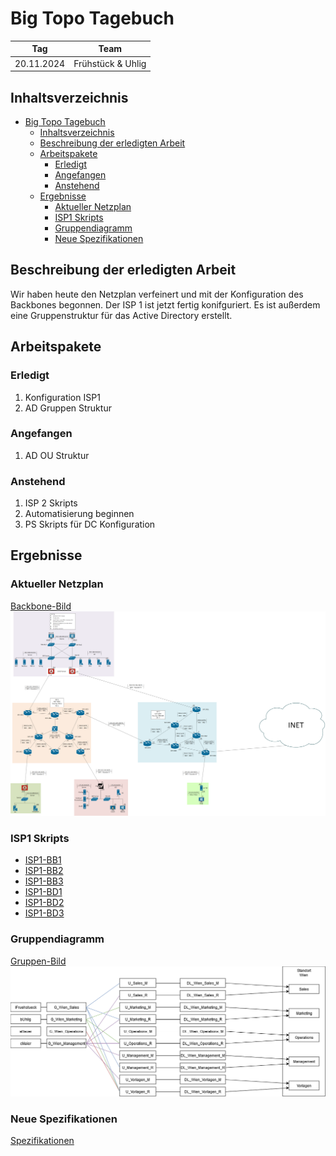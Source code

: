 # Big Topo Tagebuch

| Tag        | Team              |
| ---------- | ----------------- |
| 20.11.2024 | Frühstück & Uhlig |

## Inhaltsverzeichnis

- [Big Topo Tagebuch](#big-topo-tagebuch)
  - [Inhaltsverzeichnis](#inhaltsverzeichnis)
  - [Beschreibung der erledigten Arbeit](#beschreibung-der-erledigten-arbeit)
  - [Arbeitspakete](#arbeitspakete)
    - [Erledigt](#erledigt)
    - [Angefangen](#angefangen)
    - [Anstehend](#anstehend)
  - [Ergebnisse](#ergebnisse)
    - [Aktueller Netzplan](#aktueller-netzplan)
    - [ISP1 Skripts](#isp1-skripts)
    - [Gruppendiagramm](#gruppendiagramm)
    - [Neue Spezifikationen](#neue-spezifikationen)

## Beschreibung der erledigten Arbeit

Wir haben heute den Netzplan verfeinert und mit der Konfiguration des Backbones begonnen. Der ISP 1 ist jetzt fertig konifguriert. Es ist außerdem eine Gruppenstruktur für das Active Directory erstellt.

## Arbeitspakete

### Erledigt

1. Konfiguration ISP1
2. AD Gruppen Struktur

### Angefangen

1. AD OU Struktur

### Anstehend

1. ISP 2 Skripts
2. Automatisierung beginnen
3. PS Skripts für DC Konfiguration

## Ergebnisse

### Aktueller Netzplan

[Backbone-Bild](../plan/Netzplan/Netzplan.png)
![Backbone](../plan/Netzplan/Netzplan.png)

### ISP1 Skripts

- [ISP1-BB1](../scripts/ISP_1/ISP1-BB1.ios)
- [ISP1-BB2](../scripts/ISP_1/ISP1-BB2.ios)
- [ISP1-BB3](../scripts/ISP_1/ISP1-BB3.ios)
- [ISP1-BD1](../scripts/ISP_1/ISP1-BD1.ios)
- [ISP1-BD2](../scripts/ISP_1/ISP1-BD2.ios)
- [ISP1-BD3](../scripts/ISP_1/ISP1-BD3.ios)

### Gruppendiagramm

[Gruppen-Bild](../plan/AD/Gruppen/Gruppen.png)
![Gruppendiagramm](../plan/AD/Gruppen/Gruppen.png)

### Neue Spezifikationen

[Spezifikationen](../Spezifikationen.md)
